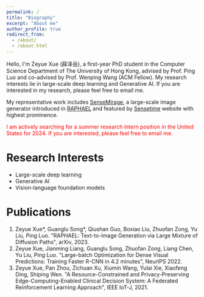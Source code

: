 ```yaml
---
permalink: /
title: "Biography"
excerpt: "About me"
author_profile: true
redirect_from: 
  - /about/
  - /about.html
---
```


Hello, I'm Zeyue Xue (薛泽岳), a first-year PhD student in the Computer Science Department of The University of Hong Kong, advised by Prof. Ping Luo and co-advised by Prof. Wenping Wang (ACM Fellow). My research interests lie in large-scale deep learning and Generative AI. If you are interested in my research, please feel free to email me.

My representative work includes [SenseMirage](https://miaohua.sensetime.com/en), a large-scale image generator introduced in [RAPHAEL](https://arxiv.org/abs/2305.18295) and featured by [Sensetime](https://www.sensetime.com/cn) website with highest prominence.

<font color='red'> I am actively searching for a summer research intern position in the United States for 2024. If you are interested, please feel free to email me. </font>


Research Interests
======
  * Large-scale deep learning
  * Generative AI
  * Vision-language foundation models

**Publications**
======
  1. Zeyue Xue\*, Guanglu Song\*, Qiushan Guo, Boxiao Liu, Zhuofan Zong, Yu Liu, Ping Luo. "RAPHAEL: Text-to-Image Generation via Large Mixture of Diffusion Paths", arXiv, 2023.
  2. Zeyue Xue, Jianming Liang, Guanglu Song, Zhuofan Zong, Liang Chen, Yu Liu, Ping Luo. "Large-batch Optimization for Dense Visual Predictions: Training Faster R-CNN in 4.2 minutes", NeurIPS 2022.
  3. Zeyue Xue, Pan Zhou, Zichuan Xu, Xiumin Wang, Yulai Xie, Xiaofeng Ding, Shiping Wen. "A Resource-Constrained and Privacy-Preserving Edge-Computing-Enabled Clinical Decision System: A Federated Reinforcement Learning Approach", IEEE IoT-J, 2021.

